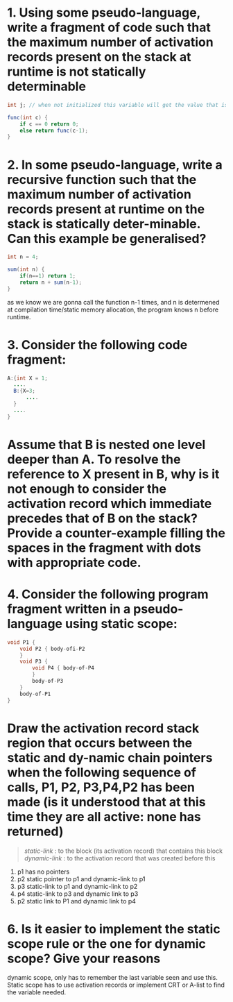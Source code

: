 # 1. Using some pseudo-language, write a fragment of code such that the maximum number of activation records present on the stack at runtime is not statically determinable
```java
int j; // when not initialized this variable will get the value that is stored at the address it gets at runtime when executing the program

func(int c) {
	if c == 0 return 0;
	else return func(c-1);
}
```

# 2. In some pseudo-language, write a recursive function such that the maximum number of activation records present at runtime on the stack is statically deter-minable. Can this example be generalised?
```java
int n = 4;

sum(int n) {
	if(n==1) return 1;
	return n + sum(n-1);
}
```
as we know we are gonna call the function n-1 times, and n is determened at compilation time/static memory allocation, the program knows n before runtime.

# 3. Consider the following code fragment:
```java
A:{int X = 1;
  ....
  B:{X=3;
	  ....
  }
  ....
}
```
# Assume that B is nested one level deeper than A. To resolve the reference to X present in B, why is it not enough to consider the activation record which immediate precedes that of B on the stack? Provide a counter-example filling the spaces in the fragment with dots with appropriate code.


# 4. Consider the following program fragment written in a pseudo-language using static scope:
```c
void P1 {
	void P2 { body-ofi-P2
	}
	void P3 {
		void P4 { body-of-P4
		}
		body-of-P3
	}
	body-of-P1
}
```
# Draw the activation record stack region that occurs between the static and dy-namic chain pointers when the following sequence of calls, P1, P2, P3,P4,P2 has been made (is it understood that at this time they are all active: none has returned)

> _static-link_ : to the block (its activation record) that contains this block
> _dynamic-link_ : to the activation record that was created before this

1. p1 has no pointers
2. p2 static pointer to p1 and  dynamic-link to p1
3. p3 static-link to p1 and dynamic-link to p2
4. p4 static-link to p3  and dynamic link to p3
5. p2 static link to P1 and dynamic link to p4

# 6. Is it easier to implement the static scope rule or the one for dynamic scope? Give your reasons
dynamic scope, only has to remember the last variable seen and use this. Static scope has to use activation records or implement CRT or A-list to find the variable needed.

